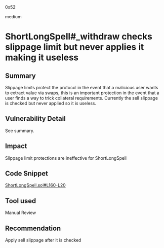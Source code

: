 0x52

medium

# ShortLongSpell#_withdraw checks slippage limit but never applies it making it useless

## Summary

Slippage limits protect the protocol in the event that a malicious user wants to extract value via swaps, this is an important protection in the event that a user finds a way to trick collateral requirements. Currently the sell slippage is checked but never applied so it is useless.

## Vulnerability Detail

See summary.

## Impact

Slippage limit protections are ineffective for ShortLongSpell

## Code Snippet

[ShortLongSpell.sol#L160-L20](https://github.com/sherlock-audit/2023-04-blueberry/blob/main/blueberry-core/contracts/spell/ShortLongSpell.sol#L160-L202)

## Tool used

Manual Review

## Recommendation

Apply sell slippage after it is checked